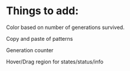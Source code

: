 # Things to add:

Color based on number of generations survived.

Copy and paste of patterns

Generation counter

Hover/Drag region for states/status/info


